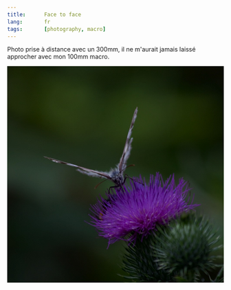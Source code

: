 ```yaml
---
title:      Face to face
lang:       fr
tags:       [photography, macro]
---
```


Photo prise à distance avec un 300mm, il ne m'aurait jamais laissé approcher avec mon 100mm macro.

![](face_to_face.jpg "Face to face")
